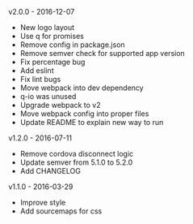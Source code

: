 v2.0.0 - 2016-12-07
- New logo layout
- Use q for promises
- Remove config in package.json
- Remove semver check for supported app version
- Fix percentage bug
- Add eslint
- Fix lint bugs
- Move webpack into dev dependency
- q-io was unused
- Upgrade webpack to v2
- Move webpack config into proper files
- Update README to explain new way to run

v1.2.0 - 2016-07-11
- Remove cordova disconnect logic
- Update semver from 5.1.0 to 5.2.0
- Add CHANGELOG

v1.1.0 - 2016-03-29
- Improve style
- Add sourcemaps for css
